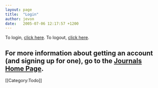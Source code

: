 ```yaml
---
layout: page
title:  "Login"
author: jevon
date:   2005-07-06 12:17:57 +1200
---
```


To login, <a href="login.php">click here</a>.
To logout, <a href="login.php?logout=1">click here</a>.

For more information about getting an account (and signing up for one), go to the <a href="http://journals.jevon.org">Journals Home Page</a>.
----
[[Category:Todo]]